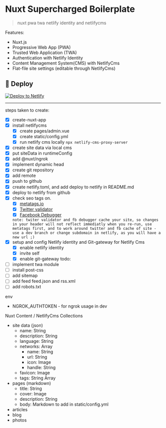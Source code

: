 # Nuxt Supercharged Boilerplate

> nuxt pwa twa netlify identity and netlifycms

Features: 
- Nuxt.js
- Progressive Web App (PWA)
- Trusted Web Application (TWA) 
- Authentication with Netlify Identity
- Content Management System(CMS) with NetlifyCms
- Flat-file site settings (editable through NetlifyCms)

## 💫 Deploy

[![Deploy to Netlify](https://www.netlify.com/img/deploy/button.svg)](https://app.netlify.com/start/deploy?repository=https://github.com/jasenmichael/nuxt-supercharged-boilderplate)

----
steps taken to create:
- [x] create-nuxt-app
- [x] install netlifycms
  - [x] create pages/admin.vue
  - [x] create static/config.yml
  - [x] run netlify cms locally ```npx netlify-cms-proxy-server```
- [x] create site data via local cms
- [x] put siteData in runtimeConfig
- [x] add @nuxt/ngrok
- [x] implement dynamic head
- [x] create git repository
- [x] add remote
- [x] push to github
- [x] create netlify.toml, and add deploy to netlify in README.md
- [x] deploy to netlify from github
- [x] check seo tags on.
  - [x] [metatags.io](https://metatags.io/) 
  - [x] [Twitter validator](https://cards-dev.twitter.com/validator)
  - [x] [Facebook Debugger](https://developers.facebook.com/tools/debug/)
  
  ```note: twiter validator and fb debugger cache your site, so changes in your header will not reflect immediatly when you re-run, use metatags first, and to work around twitter and fb cache of site - use a dev branch or change subdomain in netlify, as you will have a new url ;)```
- [x] setup and config Netlify identity and Git-gateway for Netlify Cms
  - [x] enable netlify identity
  - [x] invite self
  - [x] enable git-gateway
  todo:
- [ ] implement twa module  
- [ ] install post-css
- [ ] add sitemap
- [ ] add feed feed.json and rss.xml
- [ ] add robots.txt

env
 - NGROK_AUTHTOKEN - for ngrok usage in dev

Nuxt Content / NetlifyCms Collections
- site data (json)
  - name: String
  - description: String
  - language: String
  - networks: Array
    - name: String 
    - url: String
    - icon: Image
    - handle: String
  - favicon: Image
  - tags: String Array
- pages (markdown)
  -  title: String
  -  cover: Image
  -  description: String
  -  body: Markdown
  to add in static/config.yml
- articles
- blog
- photos
